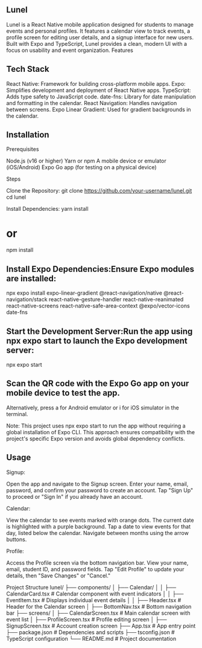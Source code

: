 ## Lunel
Lunel is a React Native mobile application designed for students to manage events and personal profiles. It features a calendar view to track events, a profile screen for editing user details, and a signup interface for new users. Built with Expo and TypeScript, Lunel provides a clean, modern UI with a focus on usability and event organization.
Features

## Tech Stack

React Native: Framework for building cross-platform mobile apps.
Expo: Simplifies development and deployment of React Native apps.
TypeScript: Adds type safety to JavaScript code.
date-fns: Library for date manipulation and formatting in the calendar.
React Navigation: Handles navigation between screens.
Expo Linear Gradient: Used for gradient backgrounds in the calendar.

## Installation
Prerequisites

Node.js (v16 or higher)
Yarn or npm
A mobile device or emulator (iOS/Android)
Expo Go app (for testing on a physical device)

Steps

Clone the Repository:
git clone https://github.com/your-username/lunel.git
cd lunel


Install Dependencies:
yarn install
# or
npm install


## Install Expo Dependencies:Ensure Expo modules are installed:
npx expo install expo-linear-gradient @react-navigation/native @react-navigation/stack react-native-gesture-handler react-native-reanimated react-native-screens react-native-safe-area-context @expo/vector-icons date-fns


## Start the Development Server:Run the app using npx expo start to launch the Expo development server:
npx expo start


## Scan the QR code with the Expo Go app on your mobile device to test the app.
Alternatively, press a for Android emulator or i for iOS simulator in the terminal.

Note: This project uses npx expo start to run the app without requiring a global installation of Expo CLI. This approach ensures compatibility with the project's specific Expo version and avoids global dependency conflicts.


## Usage

Signup:

Open the app and navigate to the Signup screen.
Enter your name, email, password, and confirm your password to create an account.
Tap "Sign Up" to proceed or "Sign In" if you already have an account.


Calendar:

View the calendar to see events marked with orange dots.
The current date is highlighted with a purple background.
Tap a date to view events for that day, listed below the calendar.
Navigate between months using the arrow buttons.


Profile:

Access the Profile screen via the bottom navigation bar.
View your name, email, student ID, and password fields.
Tap "Edit Profile" to update your details, then "Save Changes" or "Cancel."



Project Structure
lunel/
├── components/
│   ├── Calendar/
│   │   ├── CalendarCard.tsx  # Calendar component with event indicators
│   │   ├── EventItem.tsx     # Displays individual event details
│   │   ├── Header.tsx        # Header for the Calendar screen
│   ├── BottomNav.tsx         # Bottom navigation bar
├── screens/
│   ├── CalendarScreen.tsx    # Main calendar screen with event list
│   ├── ProfileScreen.tsx     # Profile editing screen
│   ├── SignupScreen.tsx      # Account creation screen
├── App.tsx                   # App entry point
├── package.json              # Dependencies and scripts
├── tsconfig.json             # TypeScript configuration
└── README.md                 # Project documentation
